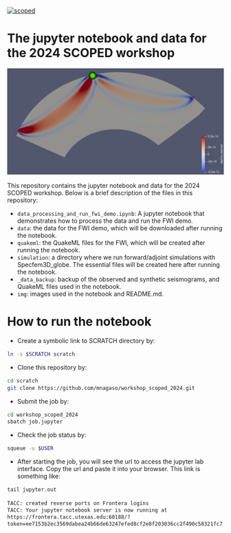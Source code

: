<a href="https://seisscoped.org/"><img src="https://seisscoped.org/images/scoped_logo.jpg" alt="scoped" width="50" /></a>

# The jupyter notebook and data for the 2024 SCOPED workshop

![kernel](img/kernel.png)

This repository contains the jupyter notebook and data for the 2024 SCOPED workshop. Below is a brief description of the files in this repository:

- `data_processing_and_run_fwi_demo.ipynb`: A jupyter notebook that demonstrates how to process the data and run the FWI demo.
- `data`: the data for the FWI demo, which will be downloaded after running the notebook.
- `quakeml`: the QuakeML files for the FWI, which will be created after running the notebook.
- `simulation`: a directory where we run forward/adjoint simulations with Specfem3D_globe. The essential files will be created here after running the notebook.
- `_data_backup`: backup of the observed and synthetic seismograms, and QuakeML files used in the notebook.
- `img`: images used in the notebook and README.md.

# How to run the notebook

- Create a symbolic link to SCRATCH directory by:
```bash
ln -s $SCRATCH scratch
```
- Clone this repository by:
```bash
cd scratch
git clone https://github.com/mnagaso/workshop_scoped_2024.git
```
- Submit the job by:
```bash
cd workshop_scoped_2024
sbatch job.jupyter
```
- Check the job status by:
```bash
squeue -u $USER
```
- After starting the job, you will see the url to access the jupyter lab interface. Copy the url and paste it into your browser.
This link is something like:
```
tail jupyter.out

TACC: created reverse ports on Frontera logins
TACC: Your jupyter notebook server is now running at https://frontera.tacc.utexas.edu:60188/?token=ee7153b2ec3569dabea24b66de63247efed8cf2e8f203036cc2f490c58321fc7
```

